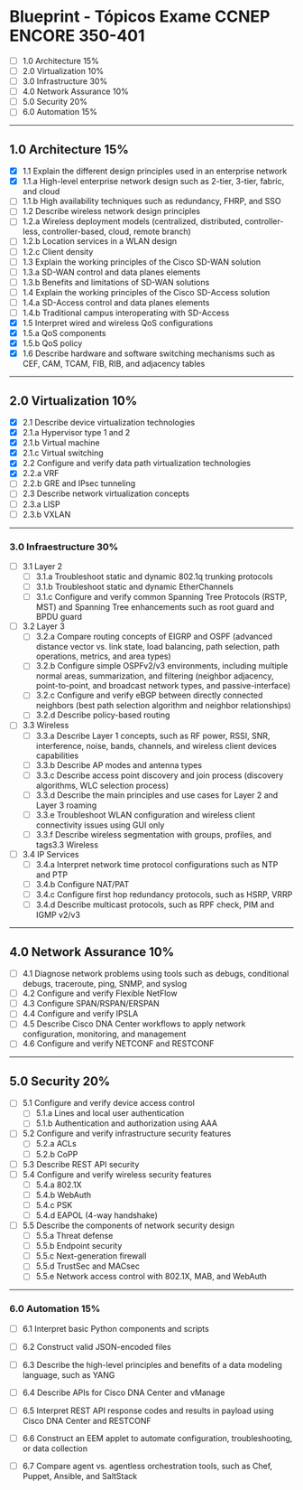 # Blueprint - Tópicos Exame CCNEP ENCORE 350-401


- [ ] 1.0 Architecture 15%
- [ ] 2.0 Virtualization 10%
- [ ] 3.0 Infrastructure 30%
- [ ] 4.0 Network Assurance 10%
- [ ] 5.0 Security 20%
- [ ] 6.0 Automation 15%

- - -

## 1.0 Architecture 15%

- [x] 1.1 Explain the different design principles used in an enterprise network
- [x] 1.1.a High-level enterprise network design such as 2-tier, 3-tier, fabric, and cloud
- [ ] 1.1.b High availability techniques such as redundancy, FHRP, and SSO
- [ ] 1.2 Describe wireless network design principles
- [ ] 1.2.a Wireless deployment models (centralized, distributed, controller-less, controller-based, cloud, remote branch)
- [ ] 1.2.b Location services in a WLAN design
- [ ] 1.2.c Client density
- [ ] 1.3 Explain the working principles of the Cisco SD-WAN solution
- [ ] 1.3.a SD-WAN control and data planes elements
- [ ] 1.3.b Benefits and limitations of SD-WAN solutions
- [ ] 1.4 Explain the working principles of the Cisco SD-Access solution
- [ ] 1.4.a SD-Access control and data planes elements
- [ ] 1.4.b Traditional campus interoperating with SD-Access
- [x] 1.5 Interpret wired and wireless QoS configurations
- [x] 1.5.a QoS components
- [x] 1.5.b QoS policy
- [x] 1.6 Describe hardware and software switching mechanisms such as CEF, CAM, TCAM, FIB, RIB, and adjacency tables

- - -

## 2.0 Virtualization 10%

- [x] 2.1 Describe device virtualization technologies
- [x] 2.1.a Hypervisor type 1 and 2
- [x] 2.1.b Virtual machine
- [x] 2.1.c Virtual switching
- [x] 2.2 Configure and verify data path virtualization technologies
- [x] 2.2.a VRF
- [ ] 2.2.b GRE and IPsec tunneling
- [ ] 2.3 Describe network virtualization concepts
- [ ] 2.3.a LISP
- [ ] 2.3.b VXLAN

- - -

### 3.0 Infraestructure 30%

- [ ] 3.1 Layer 2
  - [ ] 3.1.a Troubleshoot static and dynamic 802.1q trunking protocols
  - [ ] 3.1.b Troubleshoot static and dynamic EtherChannels
  - [ ] 3.1.c Configure and verify common Spanning Tree Protocols (RSTP, MST) and Spanning Tree enhancements such as root guard and BPDU guard
- [ ] 3.2 Layer 3
  - [ ] 3.2.a Compare routing concepts of EIGRP and OSPF (advanced distance vector vs. link state, load balancing, path selection, path operations, metrics, and area types)
  - [ ] 3.2.b Configure simple OSPFv2/v3 environments, including multiple normal areas, summarization, and filtering (neighbor adjacency, point-to-point, and broadcast network types, and passive-interface)
  - [ ] 3.2.c Configure and verify eBGP between directly connected neighbors (best path selection algorithm and neighbor relationships)
  - [ ] 3.2.d Describe policy-based routing
- [ ] 3.3 Wireless
  - [ ] 3.3.a Describe Layer 1 concepts, such as RF power, RSSI, SNR, interference, noise, bands, channels, and wireless client devices capabilities
  - [ ] 3.3.b Describe AP modes and antenna types
  - [ ] 3.3.c Describe access point discovery and join process (discovery algorithms, WLC selection process)
  - [ ] 3.3.d Describe the main principles and use cases for Layer 2 and Layer 3 roaming
  - [ ] 3.3.e Troubleshoot WLAN configuration and wireless client connectivity issues using GUI only
  - [ ] 3.3.f Describe wireless segmentation with groups, profiles, and tags3.3 Wireless
- [ ] 3.4 IP Services
  - [ ] 3.4.a Interpret network time protocol configurations such as NTP and PTP
  - [ ] 3.4.b Configure NAT/PAT
  - [ ] 3.4.c Configure first hop redundancy protocols, such as HSRP, VRRP
  - [ ] 3.4.d Describe multicast protocols, such as RPF check, PIM and IGMP v2/v3

- - -

## 4.0 Network Assurance 10%

- [ ] 4.1 Diagnose network problems using tools such as debugs, conditional debugs, traceroute, ping, SNMP, and syslog
- [ ] 4.2 Configure and verify Flexible NetFlow
- [ ] 4.3 Configure SPAN/RSPAN/ERSPAN
- [ ] 4.4 Configure and verify IPSLA
- [ ] 4.5 Describe Cisco DNA Center workflows to apply network configuration, monitoring, and management
- [ ] 4.6 Configure and verify NETCONF and RESTCONF

- - - 

## 5.0 Security 20%

- [ ] 5.1 Configure and verify device access control
  - [ ] 5.1.a Lines and local user authentication
  - [ ] 5.1.b Authentication and authorization using AAA
- [ ] 5.2 Configure and verify infrastructure security features
  - [ ] 5.2.a ACLs
  - [ ] 5.2.b CoPP
- [ ] 5.3 Describe REST API security
- [ ] 5.4 Configure and verify wireless security features
  - [ ] 5.4.a 802.1X
  - [ ] 5.4.b WebAuth
  - [ ] 5.4.c PSK
  - [ ] 5.4.d EAPOL (4-way handshake)
- [ ] 5.5 Describe the components of network security design
  - [ ] 5.5.a Threat defense
  - [ ] 5.5.b Endpoint security
  - [ ] 5.5.c Next-generation firewall
  - [ ] 5.5.d TrustSec and MACsec
  - [ ] 5.5.e Network access control with 802.1X, MAB, and WebAuth

- - - 

### 6.0 Automation 15%

- [ ] 6.1 Interpret basic Python components and scripts
- [ ] 6.2 Construct valid JSON-encoded files
- [ ] 6.3 Describe the high-level principles and benefits of a data modeling language, such as YANG
- [ ] 6.4 Describe APIs for Cisco DNA Center and vManage
- [ ] 6.5 Interpret REST API response codes and results in payload using Cisco DNA Center and RESTCONF
- [ ] 6.6 Construct an EEM applet to automate configuration, troubleshooting, or data collection
- [ ] 6.7 Compare agent vs. agentless orchestration tools, such as Chef, Puppet, Ansible, and SaltStack


